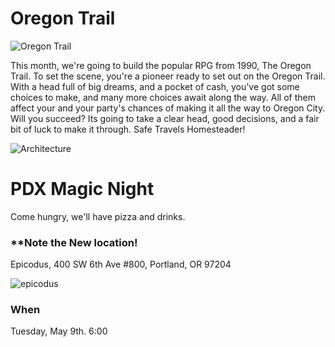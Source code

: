 # Oregon Trail
![Oregon Trail](https://archive.org/serve/msdos_Oregon_Trail_The_1990/Oregon_Trail_The_1990_screenshot.gif)

This month, we're going to build the popular RPG from 1990, The Oregon Trail.  To set the scene, you're a pioneer ready to set out on the Oregon Trail.  With a head full of big dreams, and a pocket of cash, you've got some choices to make, and many more choices await along the way.  All of them affect your and your party's chances of making it all the way to Oregon City.  Will you succeed?  Its going to take a clear head, good decisions, and a fair bit of luck to make it through.  Safe Travels Homesteader!


![Architecture](https://s3-us-west-2.amazonaws.com/portland-magic-night/IMG_0311.JPG)


# PDX Magic Night

Come hungry, we'll have pizza and drinks.

### **Note the New location!

Epicodus, 
400 SW 6th Ave #800, 
Portland, OR 97204

![epicodus](./assets/epicodus.png)
### When

Tuesday, May 9th.  6:00

